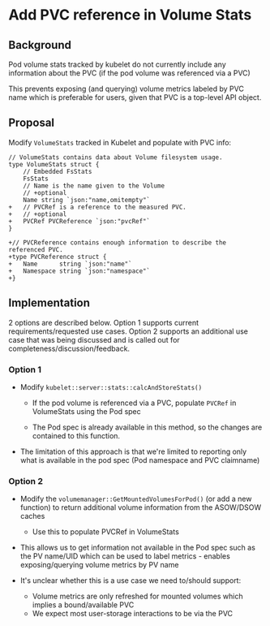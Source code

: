 # Add PVC reference in Volume Stats

## Background
Pod volume stats tracked by kubelet do not currently include any information about the PVC (if the pod volume was referenced via a PVC)

This prevents exposing (and querying) volume metrics labeled by PVC name which is preferable for users, given that PVC is a top-level API object.

## Proposal

Modify ```VolumeStats``` tracked in Kubelet and populate with PVC info:

```
// VolumeStats contains data about Volume filesystem usage.
type VolumeStats struct {
	// Embedded FsStats
	FsStats
	// Name is the name given to the Volume
	// +optional
	Name string `json:"name,omitempty"`
+	// PVCRef is a reference to the measured PVC.
+	// +optional
+	PVCRef PVCReference `json:"pvcRef"`
}

+// PVCReference contains enough information to describe the referenced PVC.
+type PVCReference struct {
+	Name      string `json:"name"`
+	Namespace string `json:"namespace"`
+}
```

## Implementation
2 options are described below. Option 1 supports current requirements/requested use cases. Option 2 supports an additional use case that was being discussed and is called out for completeness/discussion/feedback.

### Option 1
- Modify ```kubelet::server::stats::calcAndStoreStats()```
    - If the pod volume is referenced via a PVC, populate ```PVCRef``` in VolumeStats using the Pod spec

    - The Pod spec is already available in this method, so the changes are contained to this function.

- The limitation of this approach is that we're limited to reporting only what is available in the pod spec (Pod namespace and PVC claimname)

### Option 2
- Modify the ```volumemanager::GetMountedVolumesForPod()``` (or add a new function) to return additional volume information from the ASOW/DSOW caches
    - Use this to populate PVCRef in VolumeStats

- This allows us to get information not available in the Pod spec such as the PV name/UID which can be used to label metrics - enables exposing/querying volume metrics by PV name
- It's unclear whether this is a use case we need to/should support:
  * Volume metrics are only refreshed for mounted volumes which implies a bound/available PVC
  * We expect most user-storage interactions to be via the PVC




